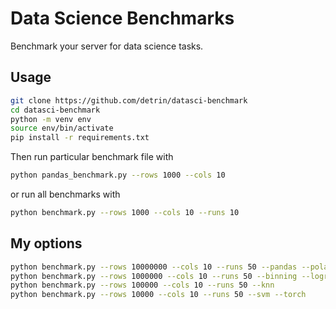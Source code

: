 # Data Science Benchmarks
Benchmark your server for data science tasks.

## Usage
```bash
git clone https://github.com/detrin/datasci-benchmark
cd datasci-benchmark
python -m venv env
source env/bin/activate
pip install -r requirements.txt
```
Then run particular benchmark file with
```bash
python pandas_benchmark.py --rows 1000 --cols 10
```
or run all benchmarks with
```bash
python benchmark.py --rows 1000 --cols 10 --runs 10
```

## My options
```bash
python benchmark.py --rows 10000000 --cols 10 --runs 50 --pandas --polars --xgboost -lightgbm 
python benchmark.py --rows 1000000 --cols 10 --runs 50 --binning --logreg 
python benchmark.py --rows 100000 --cols 10 --runs 50 --knn 
python benchmark.py --rows 10000 --cols 10 --runs 50 --svm --torch
```
